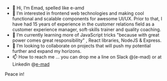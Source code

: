 - 👋 Hi, I’m Emad, spelled like e-amd
- 👀 I’m interested in frontend web technologies and making cool functional and scalable components for awesome UI/UX.
     Prior to that, I have had 15 years of experience in the customer relations field as a customer experience manager, soft-skills trainer and quality coaching. 
- 🌱 I’m currently learning more of JavaScript tricks "because with great power comes great responsibility" , React libraries, NodeJS & Express.
- 💞️ I’m looking to collaborate on projects that will push my potential further and expand my horizons.
- 📫 How to reach me ... you can drop me a line on Slack @(e-mad) or at Linkedin @[e-mad](https://www.linkedin.com/in/emad-h-soltan-9a773595/)

Peace in! 

